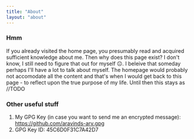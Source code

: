 ```yaml
---
title: "About"
layout: "about"
---
```


### Hmm
If you already visited the home page, you presumably read and acquired sufficient knowledge about me. Then why does this page exist? I don't know, I still need to figure that out for myself 😐. I beleive that someday perhaps I'll have a lot to talk about myself. The homepage would probably not accomodate all the content and that's when I would get back to this page - to reflect upon the true purpose of my life. Until then this stays as //TODO

### Other useful stuff
1. My GPG Key (in case you want to send me an encrypted message): https://github.com/aravinds-arv.gpg
2. GPG Key ID: 45C6D0F31C7A42D7